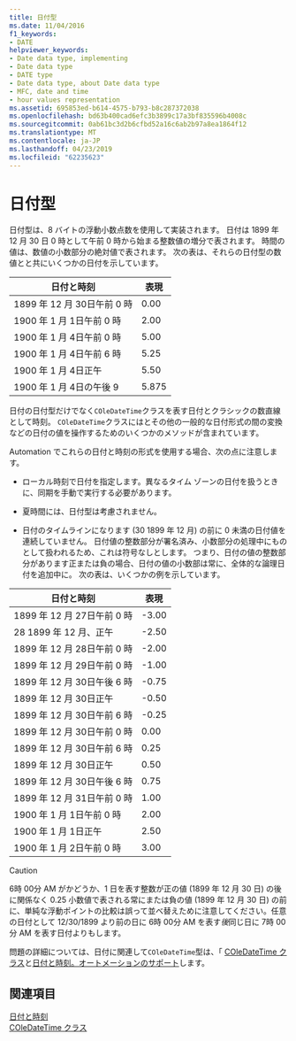 ```yaml
---
title: 日付型
ms.date: 11/04/2016
f1_keywords:
- DATE
helpviewer_keywords:
- Date data type, implementing
- Date data type
- DATE type
- Date data type, about Date data type
- MFC, date and time
- hour values representation
ms.assetid: 695853ed-b614-4575-b793-b8c287372038
ms.openlocfilehash: bd63b400cad6efc3b3899c17a3bf835596b4008c
ms.sourcegitcommit: 0ab61bc3d2b6cfbd52a16c6ab2b97a8ea1864f12
ms.translationtype: MT
ms.contentlocale: ja-JP
ms.lasthandoff: 04/23/2019
ms.locfileid: "62235623"
---
```

# <a name="date-type"></a>日付型

日付型は、8 バイトの浮動小数点数を使用して実装されます。 日付は 1899 年 12 月 30 日 0 時として午前 0 時から始まる整数値の増分で表されます。 時間の値は、数値の小数部分の絶対値で表されます。 次の表は、それらの日付型の数値とと共にいくつかの日付を示しています。

|日付と時刻|表現|
|-------------------|--------------------|
|1899 年 12 月 30日午前 0 時|0.00|
|1900 年 1 月 1日午前 0 時|2.00|
|1900 年 1 月 4日午前 0 時|5.00|
|1900 年 1 月 4日午前 6 時|5.25|
|1900 年 1 月 4日正午|5.50|
|1900 年 1 月 4日の午後 9|5.875|

日付の日付型だけでなく`COleDateTime`クラスを表す日付とクラシックの数直線として時刻。 `COleDateTime`クラスにはとその他の一般的な日付形式の間の変換などの日付の値を操作するためのいくつかのメソッドが含まれています。

Automation でこれらの日付と時刻の形式を使用する場合、次の点に注意します。

- ローカル時刻で日付を指定します。異なるタイム ゾーンの日付を扱うときに、同期を手動で実行する必要があります。

- 夏時間には、日付型は考慮されません。

- 日付のタイムラインになります (30 1899 年 12 月) の前に 0 未満の日付値を連続していません。 日付値の整数部分が署名済み、小数部分の処理中にものとして扱われるため、これは符号なしとします。 つまり、日付の値の整数部分があります正または負の場合、日付の値の小数部は常に、全体的な論理日付を追加中に。 次の表は、いくつかの例を示しています。

|日付と時刻|表現|
|-------------------|--------------------|
|1899 年 12 月 27日午前 0 時|-3.00|
|28 1899 年 12 月、正午|-2.50|
|1899 年 12 月 28日午前 0 時|-2.00|
|1899 年 12 月 29日午前 0 時|-1.00|
|1899 年 12 月 30日午後 6 時|-0.75|
|1899 年 12 月 30日正午|-0.50|
|1899 年 12 月 30日午前 6 時|-0.25|
|1899 年 12 月 30日午前 0 時|0.00|
|1899 年 12 月 30日午前 6 時|0.25|
|1899 年 12 月 30日正午|0.50|
|1899 年 12 月 30日午後 6 時|0.75|
|1899 年 12 月 31日午前 0 時|1.00|
|1900 年 1 月 1日午前 0 時|2.00|
|1900 年 1 月 1日正午|2.50|
|1900 年 1 月 2日午前 0 時|3.00|

> [!CAUTION]
>  6時 00分 AM がかどうか、1 日を表す整数が正の値 (1899 年 12 月 30 日) の後に関係なく 0.25 小数値で表される常にまたは負の値 (1899 年 12 月 30 日) の前に、単純な浮動ポイントの比較は誤って並べ替えために注意してください。任意の日付として 12/30/1899 より前の日に 6時 00分 AM を表す*後*同じ日に 7時 00分 AM を表す日付よりもします。

問題の詳細については、日付に関連して`COleDateTime`型は、「 [COleDateTime クラス](../atl-mfc-shared/reference/coledatetime-class.md)と[日付と時刻。オートメーションのサポート](../atl-mfc-shared/date-and-time-automation-support.md)します。

## <a name="see-also"></a>関連項目

[日付と時刻](../atl-mfc-shared/date-and-time.md)<br/>
[COleDateTime クラス](../atl-mfc-shared/reference/coledatetime-class.md)
